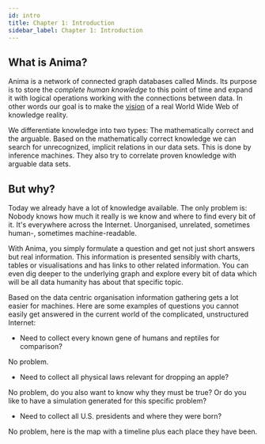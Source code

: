 ```yaml
---
id: intro
title: Chapter 1: Introduction
sidebar_label: Chapter 1: Introduction
---
```


## What is Anima?

Anima is a network of connected graph databases called Minds. Its purpose is to store the *complete
human knowledge* to this point of time and expand it with logical operations working with the connections
between data. In other words our goal is to make the [vision](https://www.w3.org/Consortium/mission.html#vision)
of a real World Wide Web of knowledge reality.

We differentiate knowledge into two types: The mathematically correct and the arguable. Based on the
mathematically correct knowledge we can search for unrecognized, implicit relations in our data sets.
This is done by inference machines. They also try to correlate proven knowledge with arguable data sets.

## But why?

Today we already have a lot of knowledge available. The only problem is: Nobody knows
how much it really is we know and where to find every bit of it. It's everywhere across the Internet.
Unorganised, unrelated, sometimes human-, sometimes machine-readable.

With Anima, you simply formulate a question and get not just short answers but real information.
This information is presented sensibly with charts, tables or visualisations and
has links to other related information. You can even dig deeper to the underlying graph and
explore every bit of data which will be all data humanity has about that specific topic.

Based on the data centric organisation information gathering gets a lot easier for machines.
Here are some examples of questions you cannot easily get answered in the current world of the complicated,
unstructured Internet:

* Need to collect every known gene of humans and reptiles for comparison?

No problem.

* Need to collect all physical laws relevant for dropping an apple?

No problem, do you also want to
know why they must be true? Or do you like to have a simulation generated for this specific problem?

* Need to collect all U.S. presidents and where they were born?

No problem, here is the map with a timeline
plus each place they have been.

